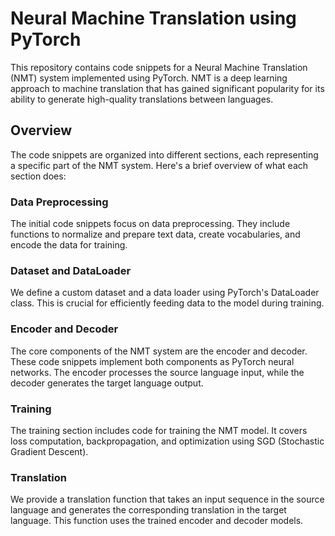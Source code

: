 <!-- # Translation model: English to German

## Model Architecture
Encoder-Decoder Model using Bidirectional LSTM

## Dataset
English to German: https://www.manythings.org/anki/deu-eng.zip -->
# Neural Machine Translation using PyTorch

This repository contains code snippets for a Neural Machine Translation (NMT) system implemented using PyTorch. NMT is a deep learning approach to machine translation that has gained significant popularity for its ability to generate high-quality translations between languages.

## Overview

The code snippets are organized into different sections, each representing a specific part of the NMT system. Here's a brief overview of what each section does:

### Data Preprocessing

The initial code snippets focus on data preprocessing. They include functions to normalize and prepare text data, create vocabularies, and encode the data for training.

### Dataset and DataLoader

We define a custom dataset and a data loader using PyTorch's DataLoader class. This is crucial for efficiently feeding data to the model during training.

### Encoder and Decoder

The core components of the NMT system are the encoder and decoder. These code snippets implement both components as PyTorch neural networks. The encoder processes the source language input, while the decoder generates the target language output.

### Training

The training section includes code for training the NMT model. It covers loss computation, backpropagation, and optimization using SGD (Stochastic Gradient Descent).

### Translation

We provide a translation function that takes an input sequence in the source language and generates the corresponding translation in the target language. This function uses the trained encoder and decoder models.